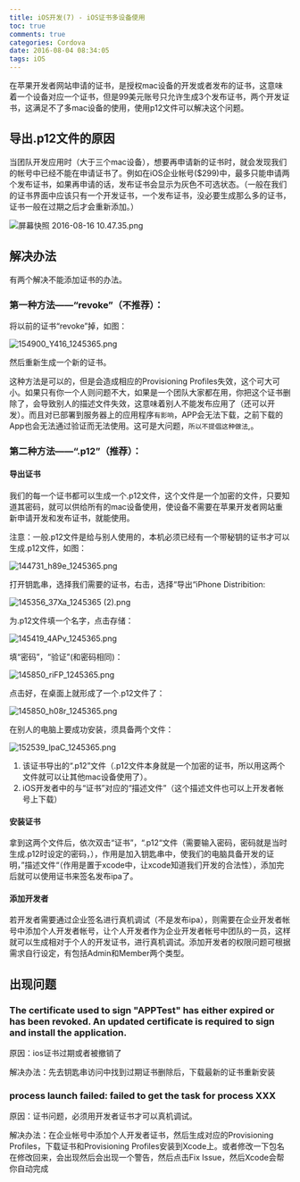 ```yaml
---
title: iOS开发(7) - iOS证书多设备使用
toc: true
comments: true
categories: Cordova
date: 2016-08-04 08:34:05
tags: iOS
---
```


在苹果开发者网站申请的证书，是授权mac设备的开发或者发布的证书，这意味着一个设备对应一个证书，但是99美元账号只允许生成3个发布证书，两个开发证书，这满足不了多mac设备的使用，使用p12文件可以解决这个问题。
<!-- more -->
## 导出.p12文件的原因

当团队开发应用时（大于三个mac设备），想要再申请新的证书时，就会发现我们的帐号中已经不能在申请证书了。例如在iOS企业帐号($299)中，最多只能申请两个发布证书，如果再申请的话，发布证书会显示为灰色不可选状态。（一般在我们的证书界面中应该只有一个开发证书，一个发布证书，没必要生成那么多的证书，证书一般在过期之后才会重新添加。）

![屏幕快照 2016-08-16 10.47.35.png](http://ww4.sinaimg.cn/large/006tKfTcgw1f6ve9w5vovj30zm0vsjx7.jpg)

## 解决办法

有两个解决不能添加证书的办法。

### 第一种方法——“revoke”（不推荐）：

将以前的证书“revoke”掉，如图：

![154900_Y416_1245365.png](http://ww2.sinaimg.cn/large/006tKfTcgw1f6veefkihcj30kk079dgp.jpg)

然后重新生成一个新的证书。

这种方法是可以的，但是会造成相应的Provisioning Profiles失效，这个可大可小。如果只有你一个人则问题不大，如果是一个团队大家都在用，你把这个证书删除了，会导致别人的描述文件失效，这意味着别人不能发布应用了（还可以开发）。而且对已部署到服务器上的应用程序`有影响`，APP会无法下载，之前下载的App也会无法通过验证而无法使用。这可是大问题，`所以不提倡这种做法`,。

### 第二种方法——“.p12”（推荐）：

#### 导出证书

我们的每一个证书都可以生成一个.p12文件，这个文件是一个加密的文件，只要知道其密码，就可以供给所有的mac设备使用，使设备不需要在苹果开发者网站重新申请开发和发布证书，就能使用。

注意：一般.p12文件是给与别人使用的，本机必须已经有一个带秘钥的证书才可以生成.p12文件，如图：

![144731_h89e_1245365.png](http://ww4.sinaimg.cn/large/006tKfTcgw1f6vegipzb6j30od0f9dkg.jpg)

打开钥匙串，选择我们需要的证书，右击，选择“导出“iPhone Distribition:

![145356_37Xa_1245365 (2).png](http://ww4.sinaimg.cn/large/006tKfTcgw1f6venh0fthj30me0d7q8e.jpg)

为.p12文件填一个名字，点击存储：

![145419_4APv_1245365.png](http://ww3.sinaimg.cn/large/006tKfTcgw1f6veo0i9jrj30ob0f8gou.jpg)

填“密码”，“验证”(和密码相同)：

![145850_riFP_1245365.png](http://ww2.sinaimg.cn/large/006tKfTcgw1f6veozh2dmj30oe0fdadd.jpg)

点击好，在桌面上就形成了一个.p12文件了：

![145850_h08r_1245365.png](http://ww2.sinaimg.cn/large/006tKfTcgw1f6vepd01k0j303p02v3ye.jpg)

在别人的电脑上要成功安装，须具备两个文件：

![152539_lpaC_1245365.png](http://ww3.sinaimg.cn/large/006tKfTcgw1f6vett8d30j30bj01xwen.jpg)

1. 该证书导出的“.p12”文件（.p12文件本身就是一个加密的证书，所以用这两个文件就可以让其他mac设备使用了）。
2. iOS开发者中的与“证书”对应的“描述文件”（这个描述文件也可以上开发者帐号上下载）

#### 安装证书

拿到这两个文件后，依次双击“证书”，“.p12“文件（需要输入密码，密码就是当时生成.p12时设定的密码，），作用是加入钥匙串中，使我们的电脑具备开发的证明，”描述文件“（作用是置于xcode中，让xcode知道我们开发的合法性），添加完后就可以使用证书来签名发布ipa了。 

#### 添加开发者

若开发者需要通过企业签名进行真机调试（不是发布ipa），则需要在企业开发者帐号中添加个人开发者帐号，让个人开发者作为企业开发者帐号中团队的一员，这样就可以生成相对于个人的开发证书，进行真机调试。添加开发者的权限问题可根据需求自行设定，有包括Admin和Member两个类型。


## 出现问题

### The certificate used to sign "APPTest" has either expired or has been revoked. An updated certificate is required to sign and install the application.

原因：ios证书过期或者被撤销了

解决办法：先去钥匙串访问中找到过期证书删除后，下载最新的证书重新安装

### process launch failed: failed to get the task for process XXX

原因：证书问题，必须用开发者证书才可以真机调试。

解决办法：在企业帐号中添加个人开发者证书，然后生成对应的Provisioning Profiles，下载证书和Provisioning Profiles安装到Xcode上。或者修改一下包名在修改回来，会出现然后会出现一个警告，然后点击Fix Issue，然后Xcode会帮你自动完成

                          



